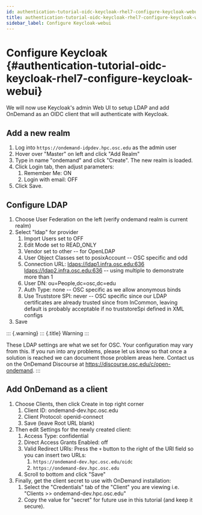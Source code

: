 ```yaml
---
id: authentication-tutorial-oidc-keycloak-rhel7-configure-keycloak-webui
title: authentication-tutorial-oidc-keycloak-rhel7-configure-keycloak-webui
sidebar_label: Configure Keycloak-webui
---
```

Configure Keycloak {#authentication-tutorial-oidc-keycloak-rhel7-configure-keycloak-webui}
==================

We will now use Keycloak\'s admin Web UI to setup LDAP and add OnDemand
as an OIDC client that will authenticate with Keycloak.

Add a new realm
---------------

1.  Log into `https://ondemand-idpdev.hpc.osc.edu` as the admin user
2.  Hover over \"Master\" on left and click \"Add Realm\"
3.  Type in name \"ondemand\" and click \"Create\". The new realm is
    loaded.
4.  Click Login tab, then adjust parameters:
    1.  Remember Me: ON
    2.  Login with email: OFF
5.  Click Save.

Configure LDAP
--------------

1.  Choose User Federation on the left (verify ondemand realm is current
    realm)
2.  Select \"ldap\" for provider
    1.  Import Users set to OFF
    2.  Edit Mode set to READ\_ONLY
    3.  Vendor set to other -- for OpenLDAP
    4.  User Object Classes set to posixAccount -- OSC specific and odd
    5.  Connection URL: <ldaps://ldap1.infra.osc.edu:636>
        <ldaps://ldap2.infra.osc.edu:636> -- using multiple to
        demonstrate more than 1
    6.  User DN: ou=People,dc=osc,dc=edu
    7.  Auth Type: none -- OSC specific as we allow anonymous binds
    8.  Use Truststore SPI: never -- OSC specific since our LDAP
        certificates are already trusted since from InCommon, leaving
        default is probably acceptable if no truststoreSpi defined in
        XML configs
3.  Save

::: {.warning}
::: {.title}
Warning
:::

These LDAP settings are what we set for OSC. Your configuration may vary
from this. If you run into any problems, please let us know so that once
a solution is reached we can document those problem areas here. Contact
us on the OnDemand Discourse at
<https://discourse.osc.edu/c/open-ondemand>.
:::

Add OnDemand as a client
------------------------

1.  Choose Clients, then click Create in top right corner
    1.  Client ID: ondemand-dev.hpc.osc.edu
    2.  Client Protocol: openid-connect
    3.  Save (leave Root URL blank)
2.  Then edit Settings for the newly created client:
    1.  Access Type: confidential
    2.  Direct Access Grants Enabled: off
    3.  Valid Redirect URIs: Press the `+` button to the right of the
        URI field so you can insert two URLs:
        1.  `https://ondemand-dev.hpc.osc.edu/oidc`
        2.  `https://ondemand-dev.hpc.osc.edu`
    4.  Scroll to bottom and click \"Save\"
3.  Finally, get the client secret to use with OnDemand installation:
    1.  Select the \"Credentials\" tab of the \"Client\" you are viewing
        i.e. \"Clients \>\> ondemand-dev.hpc.osc.edu\"
    2.  Copy the value for \"secret\" for future use in this tutorial
        (and keep it secure).
